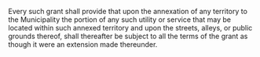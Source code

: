 Every such grant shall provide that upon the annexation of any territory to the Municipality the portion of any such utility or service that may be located within such annexed territory and upon the streets, alleys, or public grounds thereof, shall thereafter be subject to all the terms of the grant as though it were an extension made thereunder.